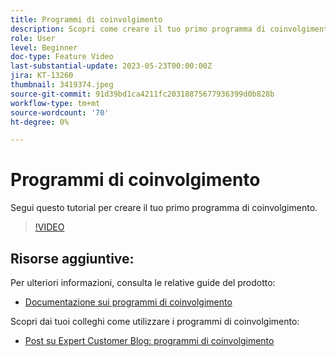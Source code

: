 ```yaml
---
title: Programmi di coinvolgimento
description: Scopri come creare il tuo primo programma di coinvolgimento.
role: User
level: Beginner
doc-type: Feature Video
last-substantial-update: 2023-05-23T00:00:00Z
jira: KT-13260
thumbnail: 3419374.jpeg
source-git-commit: 91d39bd1ca4211fc20318875677936399d0b828b
workflow-type: tm+mt
source-wordcount: '70'
ht-degree: 0%

---
```



# Programmi di coinvolgimento

Segui questo tutorial per creare il tuo primo programma di coinvolgimento.

>[!VIDEO](https://video.tv.adobe.com/v/3419374/?learn=on) 

## Risorse aggiuntive:

Per ulteriori informazioni, consulta le relative guide del prodotto:
* [Documentazione sui programmi di coinvolgimento](https://experienceleague.adobe.com/docs/marketo/using/product-docs/email-marketing/drip-nurturing/creating-an-engagement-program/understanding-engagement-programs.html?lang=en) 

Scopri dai tuoi colleghi come utilizzare i programmi di coinvolgimento:
* [Post su Expert Customer Blog: programmi di coinvolgimento](https://nation.marketo.com/t5/product-blogs/marketo-success-series-engagement-programs/ba-p/301712)
